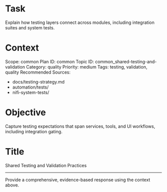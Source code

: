 # Task
Explain how testing layers connect across modules, including integration suites and system tests.

# Context
Scope: common
Plan ID: common
Topic ID: common_shared-testing-and-validation
Category: quality
Priority: medium
Tags: testing, validation, quality
Recommended Sources:
- docs/testing-strategy.md
- automation/tests/
- nifi-system-tests/

# Objective
Capture testing expectations that span services, tools, and UI workflows, including integration gating.

# Title
Shared Testing and Validation Practices

---

Provide a comprehensive, evidence-based response using the context above.
